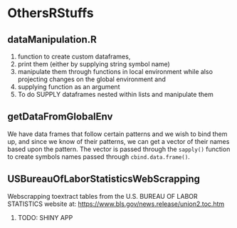 # OthersRStuffs

## dataManipulation.R

1. function to create custom dataframes, 
2. print them (either by supplying string symbol name) 
3. manipulate them through functions in local environment while also projecting changes on the global environment and 
4. supplying function as an argument
5. To do SUPPLY dataframes nested within lists and manipulate them

## getDataFromGlobalEnv

We have data frames that follow certain patterns and we wish to bind them up, and since we know of their patterns, we can get a vector of their names based upon the pattern. The vector is passed through the `sapply()` function to create symbols names passed through `cbind.data.frame()`.

## USBureauOfLaborStatisticsWebScrapping

Webscrapping toextract tables from the U.S. BUREAU OF LABOR STATISTICS website at:
https://www.bls.gov/news.release/union2.toc.htm

1. TODO: SHINY APP


